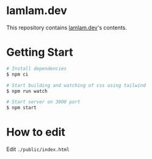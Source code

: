 # lamlam.dev

This repository contains [lamlam.dev](https://lamlam.dev)'s contents.

# Getting Start

```sh
# Install dependencies
$ npm ci

# Start building and watching of css using tailwind
$ npm run watch

# Start server on 3000 port
$ npm start
```

# How to edit

Edit `./public/index.html`

